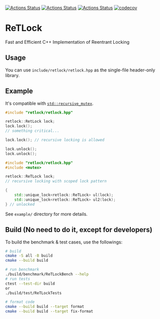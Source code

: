 [![Actions Status](https://github.com/nikezono/retlock/workflows/MacOS/badge.svg)](https://github.com/nikezono/retlock/actions)
[![Actions Status](https://github.com/nikezono/retlock/workflows/Ubuntu/badge.svg)](https://github.com/nikezono/retlock/actions)
[![Actions Status](https://github.com/nikezono/retlock/workflows/Style/badge.svg)](https://github.com/nikezono/retlock/actions)
[![codecov](https://codecov.io/gh/nikezono/retlock/graph/badge.svg?token=9PBB727WMZ)](https://codecov.io/gh/nikezono/retlock)

# ReTLock

Fast and Efficient C++ Implementation of Reentrant Locking

## Usage

You can use `include/retlock/retlock.hpp` as the single-file header-only library.

## Example

It's compatible with [`std::recursive_mutex`](https://en.cppreference.com/w/cpp/thread/recursive_mutex). 

```c++
#include "retlock/retlock.hpp"

retlock::RetLock lock;
lock.lock();
// something critical...

lock.lock(); // recursive locking is allowed

lock.unlock();
lock.unlock();
```

```c++
#include "retlock/retlock.hpp"
#include <mutex>

retlock::ReTLock lock;
// recursive locking with scoped lock pattern

{
    std::unique_lock<retlock::ReTLock> ul(lock);
    std::unique_lock<retlock::ReTLock> ul2(lock);
} // unlocked
```
See `example/` directory for more details.

## Build (No need to do it, except for developers)
To build the benchmark & test cases, use the followings:

```bash
# build
cmake -S all -B build
cmake --build build

# run benchmark
./build/benchmark/ReTLockBench --help
# run tests
ctest --test-dir build
or
./build/test/ReTLockTests

# format code
cmake --build build --target format
cmake --build build --target fix-format
```